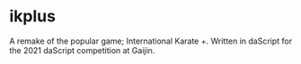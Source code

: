 # ikplus
A remake of the popular game; International Karate +. Written in daScript for the 2021 daScript competition at Gaijin.
